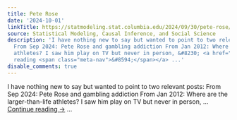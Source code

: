 ```yaml
---
title: Pete Rose
date: '2024-10-01'
linkTitle: https://statmodeling.stat.columbia.edu/2024/09/30/pete-rose/
source: Statistical Modeling, Causal Inference, and Social Science
description: 'I have nothing new to say but wanted to point to two relevant posts:
  From Sep 2024: Pete Rose and gambling addiction From Jan 2012: Where are the larger-than-life
  athletes? I saw him play on TV but never in person, &#8230; <a href="https://statmodeling.stat.columbia.edu/2024/09/30/pete-rose/">Continue
  reading <span class="meta-nav">&#8594;</span></a> ...'
disable_comments: true
---
```

I have nothing new to say but wanted to point to two relevant posts: From Sep 2024: Pete Rose and gambling addiction From Jan 2012: Where are the larger-than-life athletes? I saw him play on TV but never in person, &#8230; <a href="https://statmodeling.stat.columbia.edu/2024/09/30/pete-rose/">Continue reading <span class="meta-nav">&#8594;</span></a> ...